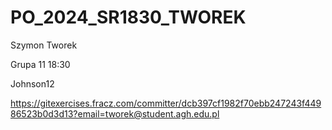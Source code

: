 # PO_2024_SR1830_TWOREK
Szymon Tworek

Grupa 11 18:30

Johnson12

https://gitexercises.fracz.com/committer/dcb397cf1982f70ebb247243f44986523b0d3d13?email=tworek@student.agh.edu.pl